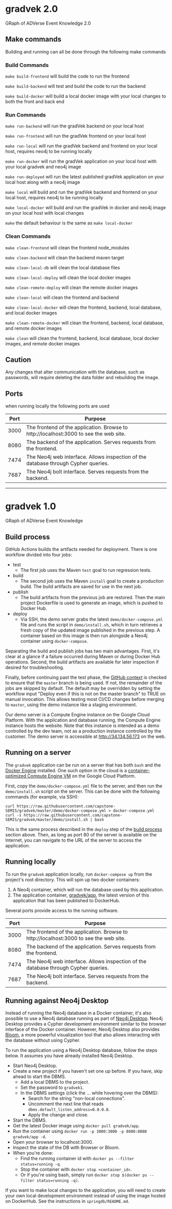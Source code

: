 # gradvek 2.0

GRaph of ADVerse Event Knowledge 2.0

## Make commands
Building and running can all be done through the following make commands

### Build Commands

```make build-frontend``` will build the code to run the frontend

```make build-backend``` will test and build the code to run the backend

```make build-docker``` will build a local docker image with your local changes to both the front and back end

### Run Commands

```make run-backend``` will run the gradVek backend on your local host

```make run-frontend``` will run the gradVek frontend on your local host

```make run-local``` will run the gradVek backend and frontend on your local host, requires neo4j to be running locally

```make run-docker``` will run the gradVek application on your local host with your local gradvek and neo4j image

```make run-deployed``` will run the latest published gradVek application on your local host along with a neo4j image

```make local``` will build and run the gradVek backend and frontend on your local host, requires neo4j to be running locally

```make local-docker``` will build and run the gradVek in docker and neo4j image on your local host with local changes

```make``` the default behaviour is the same as ```make local-docker```

### Clean Commands

```make clean-frontend``` will clean the frontend node_modules

```make clean-backend``` will clean the backend maven target

```make clean-local-db``` will clean the local database files

```make clean-local-deploy``` will clean the local docker images

```make clean-remote-deploy``` will clean the remote docker images

```make clean-local``` will clean the frontend and backend

```make clean-local-docker``` will clean the frontend, backend, local database, and local docker images

```make clean-remote-docker``` will clean the frontend, backend, local database, and remote docker images

```make clean``` will clean the frontend, backend, local database, local docker images, and remote docker images

## Caution
Any changes that alter communication with the database, such as passwords, will require deleting the data folder and rebuilding the image.

## Ports
when running locally the following ports are used

| Port | Purpose                                                                                |
|------|----------------------------------------------------------------------------------------|
| 3000 | The frontend of the application.  Browse to http://localhost:3000 to see the web site. |
| 8080 | The backend of the application.  Serves requests from the frontend.                    |
| 7474 | The Neo4j web interface.  Allows inspection of the database through Cypher queries.    |
| 7687 | The Neo4j bolt interface.  Serves requests from the backend.                           |

---

# gradvek 1.0

GRaph of ADVerse Event Knowledge

## Build process

GitHub Actions builds the artifacts needed for deployment.
There is one workflow divided into four jobs:
* test
  * The first job uses the Maven `test` goal to run regression tests.
* build
  * The second job uses the Maven `install` goal to create a production build.  The build artifacts are saved for use in the next job.
* publish
  * The build artifacts from the previous job are restored.  Then the main project Dockerfile is used to generate an image, which is pushed to Docker Hub.
* deploy
  * Via SSH, the demo server grabs the latest `demo/docker-compose.yml` file and runs the script in `demo/install.sh`, which in turn retrieves a fresh copy of the updated image published in the previous step.  A container based on this image is then run alongside a Neo4j container using `docker-compose`.

Separating the build and publish jobs has two main advantages.  First, it's clear at a glance if a failure occurred during Maven or during Docker Hub operations.  Second, the build artifacts are available for later inspection if desired for troubleshooting.

Finally, before continuing past the test phase, the [GitHub context](https://docs.github.com/en/actions/learn-github-actions/contexts#github-context) is checked to ensure that the `master` branch is being used.  If not, the remainder of the jobs are skipped by default.  The default may be overridden by setting the workflow input "Deploy even if this is not on the master branch" to TRUE on manual invocation.  This allows testing most CI/CD changes before merging to `master`, using the demo instance like a staging environment.

Our demo server is a Compute Engine instance on the Google Cloud Platform.    With the application and database running, the Compute Engine instance hosts the website.  Note that this instance is intended as a demo controlled by the dev team, not as a production instance controlled by the customer.  The demo server is accessible at http://34.134.56.173 on the web.

## Running on a server

The `gradvek` application can be run on a server that has both `bash` and the [Docker Engine](https://docs.docker.com/engine/) installed.  One such option in the cloud is a [container-optimized Compute Engine VM](https://cloud.google.com/container-optimized-os/docs/concepts/features-and-benefits) on the Google Cloud Platform.

First, copy the `demo/docker-compose.yml` file to the server, and then run the `demo/install.sh` script on the server.  This can be done with the following commands (for example, via SSH):
```
curl https://raw.githubusercontent.com/capstone-SEMIS/gradvek/master/demo/docker-compose.yml > docker-compose.yml
curl -s https://raw.githubusercontent.com/capstone-SEMIS/gradvek/master/demo/install.sh | bash
```

This is the same process described in the `deploy` step of the [build process](#build-process) section above.  Then, as long as port 80 of the server is available on the Internet, you can navigate to the URL of the server to access the application.

## Running locally

To run the `gradvek` application locally, run `docker-compose up` from the project's root directory. This will spin up two docker containers:

1. A Neo4j container, which will run the database used by this application.
2. The application container, [gradvek/app](https://hub.docker.com/r/gradvek/app), the latest version of this application that has been published to DockerHub.

Several ports provide access to the running software.

| Port | Purpose                                                                                |
|------|----------------------------------------------------------------------------------------|
| 3000 | The frontend of the application.  Browse to http://localhost:3000 to see the web site. |
| 8080 | The backend of the application.  Serves requests from the frontend.                    |
| 7474 | The Neo4j web interface.  Allows inspection of the database through Cypher queries.    |
| 7687 | The Neo4j bolt interface.  Serves requests from the backend.                           |

## Running against Neo4j Desktop

Instead of running the Neo4j database in a Docker container, it's also possible to use a Neo4j database running as part of [Neo4j Desktop](https://neo4j.com/download/).  Neo4j Desktop provides a Cypher development environment similar to the browser interface of the Docker container.  However, Neo4j Desktop also provides [Bloom](https://neo4j.com/product/bloom/), a more powerful visualization tool that also allows interacting with the database without using Cypher.

To run the application using a Neo4j Desktop database, follow the steps below.  It assumes you have already installed Neo4j Desktop.

* Start Neo4j Desktop.
* Create a new project if you haven't set one up before.  If you have, skip ahead to start the DBMS.
  * Add a local DBMS to the project.
  * Set the password to `gradvek1`.
  * In the DBMS settings (click the ... while hovering over the DBMS):
    * Search for the string "non-local connections".
    * Uncomment the next line that reads `dbms.default_listen_address=0.0.0.0`.
    * Apply the change and close.
* Start the DBMS.
* Get the latest Docker image using `docker pull gradvek/app`.
* Run the container using `docker run -p 3000:3000 -p 8080:8080 gradvek/app -d`.
* Open your browser to localhost:3000.
* Inspect the state of the DB with Browser or Bloom.
* When you're done:
  * Find the running container id with `docker ps --filter status=running -q`.
  * Stop the container with `docker stop <container_id>`.
  * Or if you're using bash, simply run `docker stop $(docker ps --filter status=running -q)`.

If you want to make local changes to the application, you will need to create your own local development environment instead of using the image hosted on DockerHub. See  the instructions in `springdb/README.md`.
